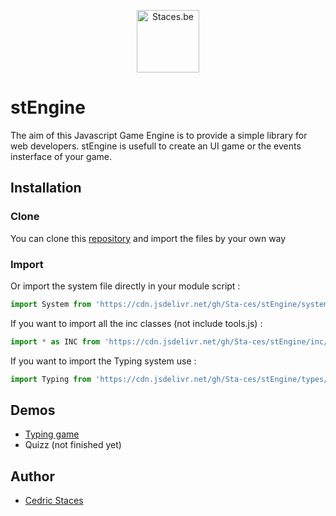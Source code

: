 <p style="text-align:center;"><img src="https://staces.be/wp-content/uploads/2024/02/Traits.png" width="100" alt="Staces.be"></p>

# stEngine
The aim of this Javascript Game Engine is to provide a simple library for web developers. stEngine is usefull to create an UI game or the events insterface of your game.

## Installation
### Clone
You can clone this [repository](https://github.com/Sta-ces/stEngine) and import the files by your own way
### Import
Or import the system file directly in your module script :
```javascript
import System from 'https://cdn.jsdelivr.net/gh/Sta-ces/stEngine/system.js'
```
If you want to import all the inc classes (not include tools.js) :
```javascript
import * as INC from 'https://cdn.jsdelivr.net/gh/Sta-ces/stEngine/inc/inc.js'
```
If you want to import the Typing system use :
```javascript
import Typing from 'https://cdn.jsdelivr.net/gh/Sta-ces/stEngine/types/typing.js'
```

## Demos
- [Typing game](https://clavite.staces.be/)
- Quizz (not finished yet)

## Author
- [Cedric Staces](https://staces.be/)

